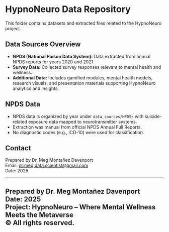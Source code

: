 # HypnoNeuro Data Repository

This folder contains datasets and extracted files related to the HypnoNeuro project.

## Data Sources Overview

- **NPDS (National Poison Data System):** Data extracted from annual NPDS reports for years 2020 and 2021.
- **Survey Data:** Collected survey responses relevant to mental health and wellness.
- **Additional Data:** Includes gamified modules, mental health models, research visuals, and presentation materials supporting HypnoNeuro analytics and insights.

## NPDS Data

- NPDS data is organized by year under `data_sources/NPDS/` with suicide-related exposure data mapped to neurotransmitter systems.
- Extraction was manual from official NPDS Annual Full Reports.
- No diagnostic codes (e.g., ICD-10) were used for classification.

## Contact

Prepared by Dr. Meg Montañez Davenport  
Email: dr.meg.data.scientist@gmail.com  
Date: 2025


---
Prepared by Dr. Meg Montañez Davenport  
Date: 2025  
Project: HypnoNeuro – Where Mental Wellness Meets the Metaverse  
© All rights reserved.
---
